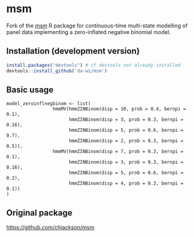 msm
===

Fork of the [msm](http://cran.r-project.org/package=msm) R package for continuous-time multi-state modelling of panel data implementing a zero-inflated negative binomial model. 


## Installation (development version)
```r
install.packages("devtools") # if devtools not already installed
devtools::install_github('da-wi/msm')
```
## Basic usage

```
model_zeroinflnegbinom <- list(
                 hmmMV(hmmZINBinom(disp = 10, prob = 0.4, bernpi = 0.1),
                       hmmZINBinom(disp = 3, prob = 0.3, bernpi = 0.16),
                       hmmZINBinom(disp = 5, prob = 0.6, bernpi = 0.7),
                       hmmZINBinom(disp = 2, prob = 0.3, bernpi = 0.5)),
                 hmmMV(hmmZINBinom(disp = 7, prob = 0.3, bernpi = 0.1),
                       hmmZINBinom(disp = 3, prob = 0.3, bernpi = 0.16),
                       hmmZINBinom(disp = 5, prob = 0.6, bernpi = 0.2),
                       hmmZINBinom(disp = 4, prob = 0.3, bernpi = 0.1))
)
```

## Original package

https://github.com/chjackson/msm

